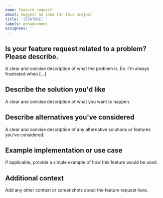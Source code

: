 ```yaml
---
name: Feature request
about: Suggest an idea for this project
title: '[FEATURE] '
labels: enhancement
assignees: ''
---
```


## Is your feature request related to a problem? Please describe.
A clear and concise description of what the problem is. Ex. I'm always frustrated when [...]

## Describe the solution you'd like
A clear and concise description of what you want to happen.

## Describe alternatives you've considered
A clear and concise description of any alternative solutions or features you've considered.

## Example implementation or use case
If applicable, provide a simple example of how this feature would be used.

## Additional context
Add any other context or screenshots about the feature request here.
